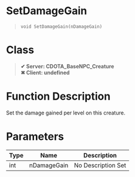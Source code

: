 # SetDamageGain
> `void SetDamageGain(nDamageGain)`
# Class
> __✔ Server: CDOTA_BaseNPC_Creature__  
> __✖ Client: undefined__  
# Function Description
Set the damage gained per level on this creature.
# Parameters
Type|Name|Description
--|--|--
int|nDamageGain|No Description Set
